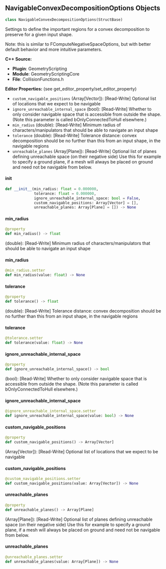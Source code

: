 ## NavigableConvexDecompositionOptions Objects

```python
class NavigableConvexDecompositionOptions(StructBase)
```

Settings to define the important regions for a convex decomposition to preserve for a given input shape.

Note: this is similar to FComputeNegativeSpaceOptions, but with better default behavior and more intuitive parameters.

**C++ Source:**

- **Plugin**: GeometryScripting
- **Module**: GeometryScriptingCore
- **File**: CollisionFunctions.h

**Editor Properties:** (see get_editor_property/set_editor_property)

- ``custom_navigable_positions`` (Array[Vector]):  [Read-Write] Optional list of locations that we expect to be navigable
- ``ignore_unreachable_internal_space`` (bool):  [Read-Write] Whether to only consider navigable space that is accessible from outside the shape. (Note this parameter is called bOnlyConnectedToHull elsewhere.)
- ``min_radius`` (double):  [Read-Write] Minimum radius of characters/manipulators that should be able to navigate an input shape
- ``tolerance`` (double):  [Read-Write] Tolerance distance: convex decomposition should be no further than this from an input shape, in the navigable regions
- ``unreachable_planes`` (Array[Plane]):  [Read-Write] Optional list of planes defining unreachable space (on their negative side)
  Use this for example to specify a ground plane, if a mesh will always be placed on ground and need not be navigable from below.

<a id="unreal.NavigableConvexDecompositionOptions.__init__"></a>

#### __init__

```python
def __init__(min_radius: float = 0.000000,
             tolerance: float = 0.000000,
             ignore_unreachable_internal_space: bool = False,
             custom_navigable_positions: Array[Vector] = [],
             unreachable_planes: Array[Plane] = []) -> None
```

<a id="unreal.NavigableConvexDecompositionOptions.min_radius"></a>

#### min_radius

```python
@property
def min_radius() -> float
```

(double):  [Read-Write] Minimum radius of characters/manipulators that should be able to navigate an input shape

<a id="unreal.NavigableConvexDecompositionOptions.min_radius"></a>

#### min_radius

```python
@min_radius.setter
def min_radius(value: float) -> None
```

<a id="unreal.NavigableConvexDecompositionOptions.tolerance"></a>

#### tolerance

```python
@property
def tolerance() -> float
```

(double):  [Read-Write] Tolerance distance: convex decomposition should be no further than this from an input shape, in the navigable regions

<a id="unreal.NavigableConvexDecompositionOptions.tolerance"></a>

#### tolerance

```python
@tolerance.setter
def tolerance(value: float) -> None
```

<a id="unreal.NavigableConvexDecompositionOptions.ignore_unreachable_internal_space"></a>

#### ignore_unreachable_internal_space

```python
@property
def ignore_unreachable_internal_space() -> bool
```

(bool):  [Read-Write] Whether to only consider navigable space that is accessible from outside the shape. (Note this parameter is called bOnlyConnectedToHull elsewhere.)

<a id="unreal.NavigableConvexDecompositionOptions.ignore_unreachable_internal_space"></a>

#### ignore_unreachable_internal_space

```python
@ignore_unreachable_internal_space.setter
def ignore_unreachable_internal_space(value: bool) -> None
```

<a id="unreal.NavigableConvexDecompositionOptions.custom_navigable_positions"></a>

#### custom_navigable_positions

```python
@property
def custom_navigable_positions() -> Array[Vector]
```

(Array[Vector]):  [Read-Write] Optional list of locations that we expect to be navigable

<a id="unreal.NavigableConvexDecompositionOptions.custom_navigable_positions"></a>

#### custom_navigable_positions

```python
@custom_navigable_positions.setter
def custom_navigable_positions(value: Array[Vector]) -> None
```

<a id="unreal.NavigableConvexDecompositionOptions.unreachable_planes"></a>

#### unreachable_planes

```python
@property
def unreachable_planes() -> Array[Plane]
```

(Array[Plane]):  [Read-Write] Optional list of planes defining unreachable space (on their negative side)
Use this for example to specify a ground plane, if a mesh will always be placed on ground and need not be navigable from below.

<a id="unreal.NavigableConvexDecompositionOptions.unreachable_planes"></a>

#### unreachable_planes

```python
@unreachable_planes.setter
def unreachable_planes(value: Array[Plane]) -> None
```

<a id="unreal.GeometryScriptMergeSimpleCollisionOptions"></a>